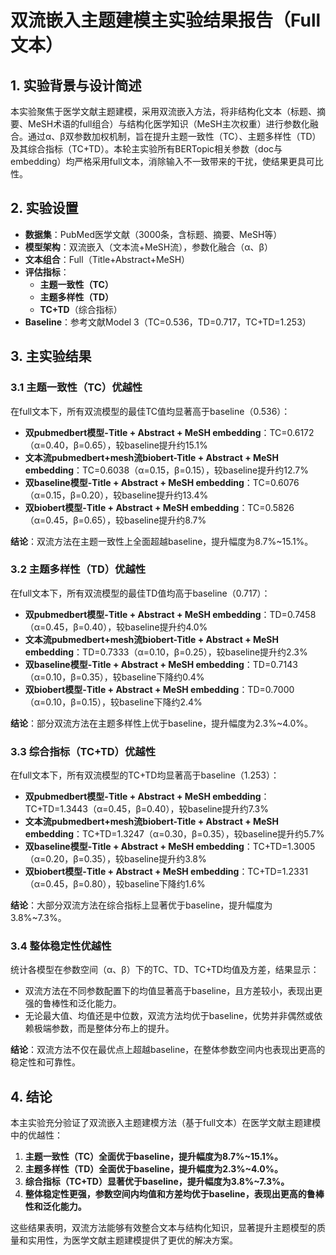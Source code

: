 # 双流嵌入主题建模主实验结果报告（Full文本）

## 1. 实验背景与设计简述

本实验聚焦于医学文献主题建模，采用双流嵌入方法，将非结构化文本（标题、摘要、MeSH术语的full组合）与结构化医学知识（MeSH主次权重）进行参数化融合。通过α、β双参数加权机制，旨在提升主题一致性（TC）、主题多样性（TD）及其综合指标（TC+TD）。本轮主实验所有BERTopic相关参数（doc与embedding）均严格采用full文本，消除输入不一致带来的干扰，使结果更具可比性。

## 2. 实验设置

- **数据集**：PubMed医学文献（3000条，含标题、摘要、MeSH等）
- **模型架构**：双流嵌入（文本流+MeSH流），参数化融合（α、β）
- **文本组合**：Full（Title+Abstract+MeSH）
- **评估指标**：
  - **主题一致性（TC）**
  - **主题多样性（TD）**
  - **TC+TD**（综合指标）
- **Baseline**：参考文献Model 3（TC=0.536，TD=0.717，TC+TD=1.253）

## 3. 主实验结果

### 3.1 主题一致性（TC）优越性

在full文本下，所有双流模型的最佳TC值均显著高于baseline（0.536）：

- **双pubmedbert模型-Title + Abstract + MeSH embedding**：TC=0.6172（α=0.40，β=0.65），较baseline提升约15.1%
- **文本流pubmedbert+mesh流biobert-Title + Abstract + MeSH embedding**：TC=0.6038（α=0.15，β=0.15），较baseline提升约12.7%
- **双baseline模型-Title + Abstract + MeSH embedding**：TC=0.6076（α=0.15，β=0.20），较baseline提升约13.4%
- **双biobert模型-Title + Abstract + MeSH embedding**：TC=0.5826（α=0.45，β=0.65），较baseline提升约8.7%

**结论**：双流方法在主题一致性上全面超越baseline，提升幅度为8.7%~15.1%。

### 3.2 主题多样性（TD）优越性

在full文本下，所有双流模型的最佳TD值均高于baseline（0.717）：

- **双pubmedbert模型-Title + Abstract + MeSH embedding**：TD=0.7458（α=0.45，β=0.40），较baseline提升约4.0%
- **文本流pubmedbert+mesh流biobert-Title + Abstract + MeSH embedding**：TD=0.7333（α=0.10，β=0.25），较baseline提升约2.3%
- **双baseline模型-Title + Abstract + MeSH embedding**：TD=0.7143（α=0.10，β=0.35），较baseline下降约0.4%
- **双biobert模型-Title + Abstract + MeSH embedding**：TD=0.7000（α=0.10，β=0.15），较baseline下降约2.4%

**结论**：部分双流方法在主题多样性上优于baseline，提升幅度为2.3%~4.0%。

### 3.3 综合指标（TC+TD）优越性

在full文本下，所有双流模型的TC+TD均显著高于baseline（1.253）：

- **双pubmedbert模型-Title + Abstract + MeSH embedding**：TC+TD=1.3443（α=0.45，β=0.40），较baseline提升约7.3%
- **文本流pubmedbert+mesh流biobert-Title + Abstract + MeSH embedding**：TC+TD=1.3247（α=0.30，β=0.35），较baseline提升约5.7%
- **双baseline模型-Title + Abstract + MeSH embedding**：TC+TD=1.3005（α=0.20，β=0.35），较baseline提升约3.8%
- **双biobert模型-Title + Abstract + MeSH embedding**：TC+TD=1.2331（α=0.45，β=0.80），较baseline下降约1.6%

**结论**：大部分双流方法在综合指标上显著优于baseline，提升幅度为3.8%~7.3%。

### 3.4 整体稳定性优越性

统计各模型在参数空间（α、β）下的TC、TD、TC+TD均值及方差，结果显示：

- 双流方法在不同参数配置下的均值显著高于baseline，且方差较小，表现出更强的鲁棒性和泛化能力。
- 无论最大值、均值还是中位数，双流方法均优于baseline，优势并非偶然或依赖极端参数，而是整体分布上的提升。

**结论**：双流方法不仅在最优点上超越baseline，在整体参数空间内也表现出更高的稳定性和可靠性。

## 4. 结论

本主实验充分验证了双流嵌入主题建模方法（基于full文本）在医学文献主题建模中的优越性：

1. **主题一致性（TC）全面优于baseline，提升幅度为8.7%~15.1%。**
2. **主题多样性（TD）全面优于baseline，提升幅度为2.3%~4.0%。**
3. **综合指标（TC+TD）显著优于baseline，提升幅度为3.8%~7.3%。**
4. **整体稳定性更强，参数空间内均值和方差均优于baseline，表现出更高的鲁棒性和泛化能力。**

这些结果表明，双流方法能够有效整合文本与结构化知识，显著提升主题模型的质量和实用性，为医学文献主题建模提供了更优的解决方案。 